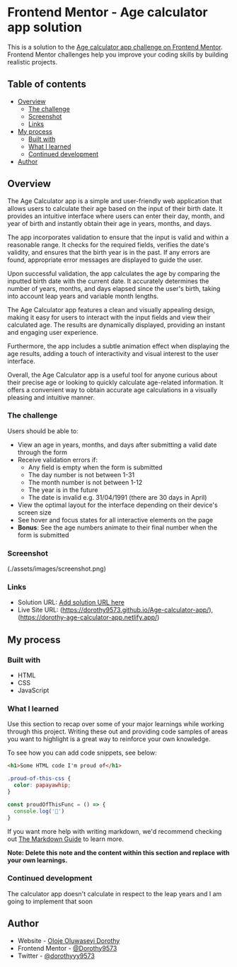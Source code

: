 # Frontend Mentor - Age calculator app solution

This is a solution to the [Age calculator app challenge on Frontend Mentor](https://www.frontendmentor.io/challenges/age-calculator-app-dF9DFFpj-Q). Frontend Mentor challenges help you improve your coding skills by building realistic projects. 

## Table of contents

- [Overview](#overview)
  - [The challenge](#the-challenge)
  - [Screenshot](#screenshot)
  - [Links](#links)
- [My process](#my-process)
  - [Built with](#built-with)
  - [What I learned](#what-i-learned)
  - [Continued development](#continued-development)
- [Author](#author)

## Overview

The Age Calculator app is a simple and user-friendly web application that allows users to calculate their age based on the input of their birth date. It provides an intuitive interface where users can enter their day, month, and year of birth and instantly obtain their age in years, months, and days.

The app incorporates validation to ensure that the input is valid and within a reasonable range. It checks for the required fields, verifies the date's validity, and ensures that the birth year is in the past. If any errors are found, appropriate error messages are displayed to guide the user.

Upon successful validation, the app calculates the age by comparing the inputted birth date with the current date. It accurately determines the number of years, months, and days elapsed since the user's birth, taking into account leap years and variable month lengths.

The Age Calculator app features a clean and visually appealing design, making it easy for users to interact with the input fields and view their calculated age. The results are dynamically displayed, providing an instant and engaging user experience.

Furthermore, the app includes a subtle animation effect when displaying the age results, adding a touch of interactivity and visual interest to the user interface.

Overall, the Age Calculator app is a useful tool for anyone curious about their precise age or looking to quickly calculate age-related information. It offers a convenient way to obtain accurate age calculations in a visually pleasing and intuitive manner.

### The challenge

Users should be able to:

- View an age in years, months, and days after submitting a valid date through the form
- Receive validation errors if:
  - Any field is empty when the form is submitted
  - The day number is not between 1-31
  - The month number is not between 1-12
  - The year is in the future
  - The date is invalid e.g. 31/04/1991 (there are 30 days in April)
- View the optimal layout for the interface depending on their device's screen size
- See hover and focus states for all interactive elements on the page
- **Bonus**: See the age numbers animate to their final number when the form is submitted

### Screenshot

(./assets/images/screenshot.png)

### Links

- Solution URL: [Add solution URL here](https://your-solution-url.com)
- Live Site URL: (https://dorothy9573.github.io/Age-calculator-app/), (https://dorothy-age-calculator-app.netlify.app/)

## My process

### Built with

- HTML
- CSS
- JavaScript

### What I learned

Use this section to recap over some of your major learnings while working through this project. Writing these out and providing code samples of areas you want to highlight is a great way to reinforce your own knowledge.

To see how you can add code snippets, see below:

```html
<h1>Some HTML code I'm proud of</h1>
```
```css
.proud-of-this-css {
  color: papayawhip;
}
```
```js
const proudOfThisFunc = () => {
  console.log('🎉')
}
```

If you want more help with writing markdown, we'd recommend checking out [The Markdown Guide](https://www.markdownguide.org/) to learn more.

**Note: Delete this note and the content within this section and replace with your own learnings.**

### Continued development

The calculator app doesn't calculate in respect to the leap years and I am going to implement that soon

## Author

- Website - [Oloje Oluwaseyi Dorothy](https://dorothyportfolio.netlify.app/)
- Frontend Mentor - [@Dorothy9573](https://www.frontendmentor.io/profile/yourusername)
- Twitter - [@dorothyyy9573](https://www.twitter.com/yourusername)